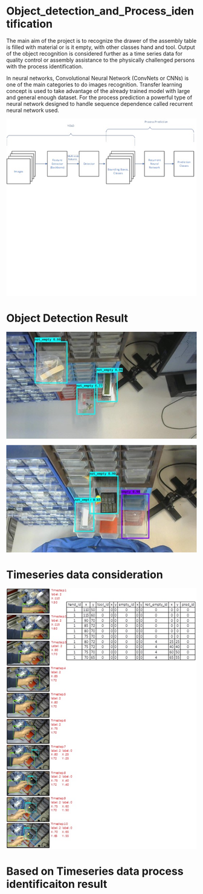# Object_detection_and_Process_identification

The main aim of the project is to recognize the drawer of the assembly table is filled with material or is it empty, with other classes hand and tool. Output of the object recognition is considered further as a time series data for quality control or assembly assistance to the physically challenged persons with the process identification. 

In neural networks, Convolutional Neural Network (ConvNets or CNNs) is one of the main categories to do images recognition. Transfer learning concept is used to take advantage of the already trained model with large and general enough dataset. For the process prediction a powerful type of neural network designed to handle sequence dependence called recurrent neural network used. 

![alt text](https://raw.githubusercontent.com/tirthjagad/Object_detection_and_Process_identification/master/Diagrams_and_Results/overview_of_process.jpg)

# Object Detection Result
![alt text](https://raw.githubusercontent.com/tirthjagad/Object_detection_and_Process_identification/master/Diagrams_and_Results/detection_result_1.jpg)

![alt text](https://raw.githubusercontent.com/tirthjagad/Object_detection_and_Process_identification/master/Diagrams_and_Results/detection_result_2.jpg)

# Timeseries data consideration
![alt text](https://raw.githubusercontent.com/tirthjagad/Object_detection_and_Process_identification/master/Diagrams_and_Results/timeseries_consideration.jpg)

# Based on Timeseries data process identificaiton result

